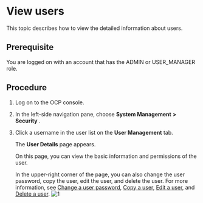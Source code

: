 View users 
===============================

This topic describes how to view the detailed information about users. 

**Prerequisite** 
-------------------------------------

You are logged on with an account that has the ADMIN or USER_MANAGER role.

Procedure 
------------------------------

1. Log on to the OCP console.

   

2. In the left-side navigation pane, choose **System Management** **\>** **Security** .

   

3. Click a username in the user list on the **User Management** tab. 

   The **User Details** page appears. 

   On this page, you can view the basic information and permissions of the user. 

   In the upper-right corner of the page, you can also change the user password, copy the user, edit the user, and delete the user. For more information, see [Change a user password](../10.using-system-management/9.change-user-password.md), [Copy a user](../10.using-system-management/8.copy-user.md), [Edit a user](../10.using-system-management/7.edit-a-user.md), and [Delete a user](../10.using-system-management/10.delete-a-user.md). ![1](https://help-static-aliyun-doc.aliyuncs.com/assets/img/en-US/4114306461/p384463.png)
   






